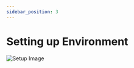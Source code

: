 ```yaml
---
sidebar_position: 3
---
```


# Setting up Environment

![Setup Image](/img/setup-cpp.png)

<!-- https://code.visualstudio.com/docs/cpp/config-wsl -->
<!-- https://www.youtube.com/watch?v=yXMb7SC9gHg -->